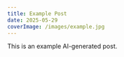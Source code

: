 ```yaml
---
title: Example Post
date: 2025-05-29
coverImage: /images/example.jpg
---
```


This is an example AI-generated post.